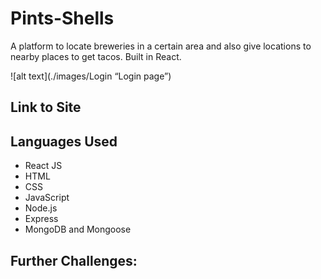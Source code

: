 # Pints-Shells
A platform to locate breweries in a certain area and also give locations to nearby places to get tacos. Built in React.

![alt text](./images/Login “Login page”)

## Link to Site


## Languages Used
- React JS
- HTML
- CSS
- JavaScript
- Node.js
- Express
- MongoDB and Mongoose


## Further Challenges:

